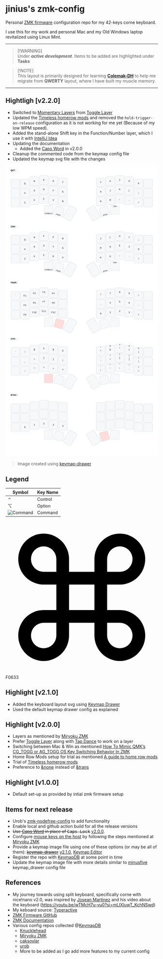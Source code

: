 # jinius's zmk-config

Personal [ZMK firmware](https://github.com/zmkfirmware/zmk/) configuration repo for my 42-keys corne keyboard.

I use this for my work and personal Mac and my Old Windows laptop revitalized using Linux Mint. 

---

> [!WARNING]\
> Under **_active development_**. Items to be added are highlighted under **Tasks**

> [!NOTE]\
> This layout is primarily designed for learning **[Colemak-DH](https://colemakmods.github.io/mod-dh/)** to help me migrate from **QWERTY** layout, where I have built my muscle memory.
> 

---
## Hightligh [v2.2.0]
- Switched to [Momentary Layers](https://zmk.dev/docs/behaviors/layers#momentary-layer) from [Toggle Layer](https://zmk.dev/docs/behaviors/layers#toggle-layer)
- Updated the [Timeless homerow mods](https://github.com/urob/zmk-config#timeless-homerow-mods) and removed the `hold-trigger-on-release` configuration as it is not working for me yet (Because of my low WPM speed).
- Added the stand-alone Shift key in the Function/Number layer, which I use it with [IntelliJ Idea](https://www.jetbrains.com/idea/)
- Updating the documentation
  - Added the [Caps Word](https://zmk.dev/docs/behaviors/caps-word) in v2.0.0
- Cleanup the commented code from the keymap config file
- Updated the keymap svg file with the changes

![jinius keymap layout](img/corne.svg)

> Image created using [keymap-drawer](https://github.com/caksoylar/keymap-drawer)

## Legend

| Symbol | Key Name |
|--------|----------|
| ![control](/img/icons/apple-keyboard-control-custom.png) | Control |
| ⌥ | Option |
| ![Command](https://raw.githubusercontent.com/Templarian/MaterialDesign-SVG/master/svg/apple-keyboard-control.svg?sanitize=true) | Command |


<svg xmlns="http://www.w3.org/2000/svg" viewBox="0 0 24 24"><title>apple-keyboard-command</title><path d="M6,2A4,4 0 0,1 10,6V8H14V6A4,4 0 0,1 18,2A4,4 0 0,1 22,6A4,4 0 0,1 18,10H16V14H18A4,4 0 0,1 22,18A4,4 0 0,1 18,22A4,4 0 0,1 14,18V16H10V18A4,4 0 0,1 6,22A4,4 0 0,1 2,18A4,4 0 0,1 6,14H8V10H6A4,4 0 0,1 2,6A4,4 0 0,1 6,2M16,18A2,2 0 0,0 18,20A2,2 0 0,0 20,18A2,2 0 0,0 18,16H16V18M14,10H10V14H14V10M6,16A2,2 0 0,0 4,18A2,2 0 0,0 6,20A2,2 0 0,0 8,18V16H6M8,6A2,2 0 0,0 6,4A2,2 0 0,0 4,6A2,2 0 0,0 6,8H8V6M18,8A2,2 0 0,0 20,6A2,2 0 0,0 18,4A2,2 0 0,0 16,6V8H18Z" /></svg>
F0633


## Highlight [v2.1.0]
- Added the keyboard layout svg using [Keymap Drawer](https://github.com/caksoylar/keymap-drawer)
- Used the default keymap drawer config as explained

## Highlight [v2.0.0]
- Layers as mentioned by [Miryoku ZMK](https://github.com/manna-harbour/miryoku_zmk)
- Prefer [Toggle Layer](https://zmk.dev/docs/behaviors/layers#toggle-layer) along with [Tap Dance](https://zmk.dev/docs/behaviors/tap-dance) to work on a layer
- Switching between Mac & Win as mentioned [How To Mimic QMK’s CG_TOGG or AG_TOGG OS Key Switching Behavior In ZMK](https://flatfootfox.com/how-to-mimic-qmks-cg_togg-or-ag_togg-os-key-switching-behavior-in-zmk/)
- Home Row Mods setup for trial as mentioned [A guide to home row mods](https://precondition.github.io/home-row-mods)
- Trial of [Timeless homerow mods](https://github.com/urob/zmk-config#timeless-homerow-mods)
- Preference to [&none](https://zmk.dev/docs/behaviors/misc#none) instead of [&trans](https://zmk.dev/docs/behaviors/misc#transparent)


## Highlight [v1.0.0]
- Default set-up as provided by intial zmk firmware setup


## Items for next release
- Urob's [zmk-nodefree-config](https://github.com/urob/zmk-nodefree-config) to add functionality
- Enable local and github action build for all the release versions
- ~~Use [Caps Word](https://zmk.dev/docs/behaviors/caps-word) in place of <kbd>Caps Lock</kbd>~~ [v2.0.0](README.md#highlight-v200).
- Configure [mouse keys on the host](https://en.wikipedia.org/wiki/Mouse_keys) by following the steps mentioned at [Miryoku ZMK](https://github.com/manna-harbour/miryoku_zmk#mouse-keys)
- Provide a keymap image file using one of these options (or may be all of them): ~~[keymap-drawer](https://github.com/caksoylar/keymap-drawer)~~ [v2.1.0](README.md#highlight-v210), [Keymap Editor](https://github.com/nickcoutsos/keymap-editor#keymap-editor)
- Register the repo with [KeymapDB](https://keymapdb.com/) at some point in time
- Update the keymap image file with more details similar to [minusfive](https://github.com/minusfive/zmk-config/tree/main) keymap_drawer config file


## References
- My journey towards using split keyboard, specifically corne with nice!nano v2.0, was inspired by [Josean Martinez](https://www.josean.com/) and his video about the keyboard (https://youtu.be/wTMcH7u-vu0?si=mLIXluwT_KchNSwd)
- My keboard source: [Typeractive](https://typeractive.xyz/)
- [ZMK Firmware GitHub](https://github.com/zmkfirmware/zmk)
- [ZMK Documentation](https://zmk.dev/docs)
- Various config repos collected @[KeymapDB](https://keymapdb.com/)
  - [Knucklehead](https://github.com/minusfive/zmk-config)
  - [Miryoku ZMK](https://github.com/manna-harbour/miryoku_zmk)
  - [caksoylar](https://github.com/caksoylar/zmk-config)
  - [urob](https://github.com/urob/zmk-config)
  - More to be added as I go add more features to my current config

